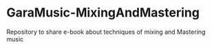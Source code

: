 # GaraMusic-MixingAndMastering
Repository to share e-book about techniques of mixing and Mastering music
